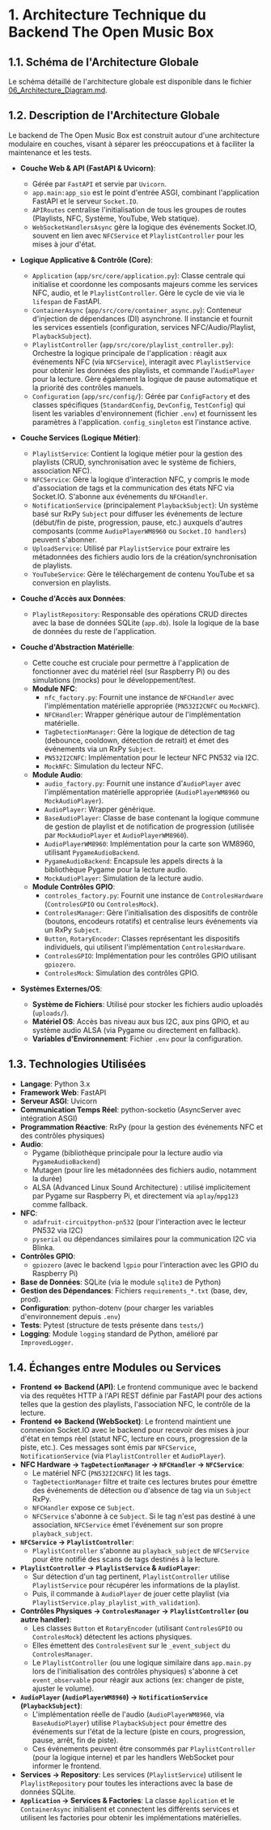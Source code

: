 # 1. Architecture Technique du Backend The Open Music Box

## 1.1. Schéma de l'Architecture Globale

Le schéma détaillé de l'architecture globale est disponible dans le fichier [06_Architecture_Diagram.md](./06_Architecture_Diagram.md).

## 1.2. Description de l'Architecture Globale

Le backend de The Open Music Box est construit autour d'une architecture modulaire en couches, visant à séparer les préoccupations et à faciliter la maintenance et les tests.

*   **Couche Web & API (FastAPI & Uvicorn)**:
    *   Gérée par `FastAPI` et servie par `Uvicorn`.
    *   `app.main:app_sio` est le point d'entrée ASGI, combinant l'application FastAPI et le serveur `Socket.IO`.
    *   `APIRoutes` centralise l'initialisation de tous les groupes de routes (Playlists, NFC, Système, YouTube, Web statique).
    *   `WebSocketHandlersAsync` gère la logique des événements Socket.IO, souvent en lien avec `NFCService` et `PlaylistController` pour les mises à jour d'état.

*   **Logique Applicative & Contrôle (Core)**:
    *   `Application` (`app/src/core/application.py`): Classe centrale qui initialise et coordonne les composants majeurs comme les services NFC, audio, et le `PlaylistController`. Gère le cycle de vie via le `lifespan` de FastAPI.
    *   `ContainerAsync` (`app/src/core/container_async.py`): Conteneur d'injection de dépendances (DI) asynchrone. Il instancie et fournit les services essentiels (configuration, services NFC/Audio/Playlist, `PlaybackSubject`).
    *   `PlaylistController` (`app/src/core/playlist_controller.py`): Orchestre la logique principale de l'application : réagit aux événements NFC (via `NFCService`), interagit avec `PlaylistService` pour obtenir les données des playlists, et commande l'`AudioPlayer` pour la lecture. Gère également la logique de pause automatique et la priorité des contrôles manuels.
    *   `Configuration` (`app/src/config/`): Gérée par `ConfigFactory` et des classes spécifiques (`StandardConfig`, `DevConfig`, `TestConfig`) qui lisent les variables d'environnement (fichier `.env`) et fournissent les paramètres à l'application. `config_singleton` est l'instance active.

*   **Couche Services (Logique Métier)**:
    *   `PlaylistService`: Contient la logique métier pour la gestion des playlists (CRUD, synchronisation avec le système de fichiers, association NFC).
    *   `NFCService`: Gère la logique d'interaction NFC, y compris le mode d'association de tags et la communication des états NFC via Socket.IO. S'abonne aux événements du `NFCHandler`.
    *   `NotificationService` (principalement `PlaybackSubject`): Un système basé sur RxPy `Subject` pour diffuser les événements de lecture (début/fin de piste, progression, pause, etc.) auxquels d'autres composants (comme `AudioPlayerWM8960` ou `Socket.IO handlers`) peuvent s'abonner.
    *   `UploadService`: Utilisé par `PlaylistService` pour extraire les métadonnées des fichiers audio lors de la création/synchronisation de playlists.
    *   `YouTubeService`: Gère le téléchargement de contenu YouTube et sa conversion en playlists.

*   **Couche d'Accès aux Données**:
    *   `PlaylistRepository`: Responsable des opérations CRUD directes avec la base de données SQLite (`app.db`). Isole la logique de la base de données du reste de l'application.

*   **Couche d'Abstraction Matérielle**:
    *   Cette couche est cruciale pour permettre à l'application de fonctionner avec du matériel réel (sur Raspberry Pi) ou des simulations (mocks) pour le développement/test.
    *   **Module NFC**:
        *   `nfc_factory.py`: Fournit une instance de `NFCHandler` avec l'implémentation matérielle appropriée (`PN532I2CNFC` ou `MockNFC`).
        *   `NFCHandler`: Wrapper générique autour de l'implémentation matérielle.
        *   `TagDetectionManager`: Gère la logique de détection de tag (debounce, cooldown, détection de retrait) et émet des événements via un RxPy `Subject`.
        *   `PN532I2CNFC`: Implémentation pour le lecteur NFC PN532 via I2C.
        *   `MockNFC`: Simulation du lecteur NFC.
    *   **Module Audio**:
        *   `audio_factory.py`: Fournit une instance d'`AudioPlayer` avec l'implémentation matérielle appropriée (`AudioPlayerWM8960` ou `MockAudioPlayer`).
        *   `AudioPlayer`: Wrapper générique.
        *   `BaseAudioPlayer`: Classe de base contenant la logique commune de gestion de playlist et de notification de progression (utilisée par `MockAudioPlayer` et `AudioPlayerWM8960`).
        *   `AudioPlayerWM8960`: Implémentation pour la carte son WM8960, utilisant `PygameAudioBackend`.
        *   `PygameAudioBackend`: Encapsule les appels directs à la bibliothèque Pygame pour la lecture audio.
        *   `MockAudioPlayer`: Simulation de la lecture audio.
    *   **Module Contrôles GPIO**:
        *   `controles_factory.py`: Fournit une instance de `ControlesHardware` (`ControlesGPIO` ou `ControlesMock`).
        *   `ControlesManager`: Gère l'initialisation des dispositifs de contrôle (boutons, encodeurs rotatifs) et centralise leurs événements via un RxPy `Subject`.
        *   `Button`, `RotaryEncoder`: Classes représentant les dispositifs individuels, qui utilisent l'implémentation `ControlesHardware`.
        *   `ControlesGPIO`: Implémentation pour les contrôles GPIO utilisant `gpiozero`.
        *   `ControlesMock`: Simulation des contrôles GPIO.

*   **Systèmes Externes/OS**:
    *   **Système de Fichiers**: Utilisé pour stocker les fichiers audio uploadés (`uploads/`).
    *   **Matériel OS**: Accès bas niveau aux bus I2C, aux pins GPIO, et au système audio ALSA (via Pygame ou directement en fallback).
    *   **Variables d'Environnement**: Fichier `.env` pour la configuration.

## 1.3. Technologies Utilisées

*   **Langage**: Python 3.x
*   **Framework Web**: FastAPI
*   **Serveur ASGI**: Uvicorn
*   **Communication Temps Réel**: python-socketio (AsyncServer avec intégration ASGI)
*   **Programmation Réactive**: RxPy (pour la gestion des événements NFC et des contrôles physiques)
*   **Audio**:
    *   Pygame (bibliothèque principale pour la lecture audio via `PygameAudioBackend`)
    *   Mutagen (pour lire les métadonnées des fichiers audio, notamment la durée)
    *   ALSA (Advanced Linux Sound Architecture) : utilisé implicitement par Pygame sur Raspberry Pi, et directement via `aplay`/`mpg123` comme fallback.
*   **NFC**:
    *   `adafruit-circuitpython-pn532` (pour l'interaction avec le lecteur PN532 via I2C)
    *   `pyserial` ou dépendances similaires pour la communication I2C via Blinka.
*   **Contrôles GPIO**:
    *   `gpiozero` (avec le backend `lgpio` pour l'interaction avec les GPIO du Raspberry Pi)
*   **Base de Données**: SQLite (via le module `sqlite3` de Python)
*   **Gestion des Dépendances**: Fichiers `requirements_*.txt` (base, dev, prod).
*   **Configuration**: python-dotenv (pour charger les variables d'environnement depuis `.env`)
*   **Tests**: Pytest (structure de tests présente dans `tests/`)
*   **Logging**: Module `logging` standard de Python, amélioré par `ImprovedLogger`.

## 1.4. Échanges entre Modules ou Services

*   **Frontend <=> Backend (API)**: Le frontend communique avec le backend via des requêtes HTTP à l'API REST définie par FastAPI pour des actions telles que la gestion des playlists, l'association NFC, le contrôle de la lecture.
*   **Frontend <=> Backend (WebSocket)**: Le frontend maintient une connexion Socket.IO avec le backend pour recevoir des mises à jour d'état en temps réel (statut NFC, lecture en cours, progression de la piste, etc.). Ces messages sont émis par `NFCService`, `NotificationService` (via `PlaylistController` et `AudioPlayer`).
*   **NFC Hardware -> `TagDetectionManager` -> `NFCHandler` -> `NFCService`**:
    *   Le matériel NFC (`PN532I2CNFC`) lit les tags.
    *   `TagDetectionManager` filtre et traite ces lectures brutes pour émettre des événements de détection ou d'absence de tag via un `Subject` RxPy.
    *   `NFCHandler` expose ce `Subject`.
    *   `NFCService` s'abonne à ce `Subject`. Si le tag n'est pas destiné à une association, `NFCService` émet l'événement sur son propre `playback_subject`.
*   **`NFCService` -> `PlaylistController`**:
    *   `PlaylistController` s'abonne au `playback_subject` de `NFCService` pour être notifié des scans de tags destinés à la lecture.
*   **`PlaylistController` -> `PlaylistService` & `AudioPlayer`**:
    *   Sur détection d'un tag pertinent, `PlaylistController` utilise `PlaylistService` pour récupérer les informations de la playlist.
    *   Puis, il commande à `AudioPlayer` de jouer cette playlist (via `PlaylistService.play_playlist_with_validation`).
*   **Contrôles Physiques -> `ControlesManager` -> `PlaylistController` (ou autre handler)**:
    *   Les classes `Button` et `RotaryEncoder` (utilisant `ControlesGPIO` ou `ControlesMock`) détectent les actions physiques.
    *   Elles émettent des `ControlesEvent` sur le `_event_subject` du `ControlesManager`.
    *   Le `PlaylistController` (ou une logique similaire dans `app.main.py` lors de l'initialisation des contrôles physiques) s'abonne à cet `event_observable` pour réagir aux actions (ex: changer de piste, ajuster le volume).
*   **`AudioPlayer` (`AudioPlayerWM8960`) -> `NotificationService` (`PlaybackSubject`)**:
    *   L'implémentation réelle de l'audio (`AudioPlayerWM8960`, via `BaseAudioPlayer`) utilise `PlaybackSubject` pour émettre des événements sur l'état de la lecture (piste en cours, progression, pause, arrêt, fin de piste).
    *   Ces événements peuvent être consommés par `PlaylistController` (pour la logique interne) et par les handlers WebSocket pour informer le frontend.
*   **Services -> Repository**: Les services (`PlaylistService`) utilisent le `PlaylistRepository` pour toutes les interactions avec la base de données SQLite.
*   **`Application` -> Services & Factories**: La classe `Application` et le `ContainerAsync` initialisent et connectent les différents services et utilisent les factories pour obtenir les implémentations matérielles.
